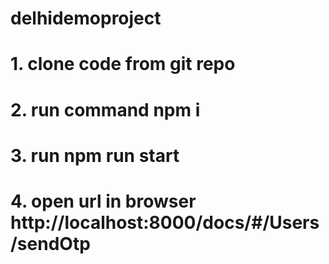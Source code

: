 # delhidemoproject

# 1. clone code from git repo
# 2. run command npm i
# 3.  run npm run start
# 4. open url in browser http://localhost:8000/docs/#/Users/sendOtp
